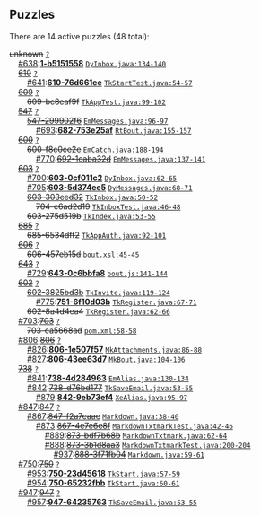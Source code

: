 ## Puzzles

There are 14 active puzzles (48 total):


<del>unknown</del> [`?`](../master/?)<br/>
&nbsp;&nbsp;&nbsp;&nbsp;[#638](https://github.com/yegor256/netbout/issues/638):[**1-b5151558**](https://github.com/yegor256/netbout/issues/638) [`DyInbox.java:134-140`](../master/netbout-web/src/main/java/com/netbout/dynamo/DyInbox.java#L134-L140)<br/>
&nbsp;&nbsp;&nbsp;&nbsp;[<del>610</del>](https://github.com/yegor256/netbout/issues/610) [`?`](../master/?)<br/>
&nbsp;&nbsp;&nbsp;&nbsp;&nbsp;&nbsp;&nbsp;&nbsp;[#641](https://github.com/yegor256/netbout/issues/641):[**610-76d661ee**](https://github.com/yegor256/netbout/issues/641) [`TkStartTest.java:54-57`](../master/netbout-web/src/test/java/com/netbout/rest/bout/TkStartTest.java#L54-L57)<br/>
&nbsp;&nbsp;&nbsp;&nbsp;[<del>609</del>](https://github.com/yegor256/netbout/issues/609) [`?`](../master/?)<br/>
&nbsp;&nbsp;&nbsp;&nbsp;&nbsp;&nbsp;&nbsp;&nbsp;<del>609-bc8eaf9f</del> [`TkAppTest.java:99-102`](../master/netbout-web/src/test/java/com/netbout/rest/TkAppTest.java#L99-L102)<br/>
&nbsp;&nbsp;&nbsp;&nbsp;[<del>547</del>](https://github.com/yegor256/netbout/issues/547) [`?`](../master/?)<br/>
&nbsp;&nbsp;&nbsp;&nbsp;&nbsp;&nbsp;&nbsp;&nbsp;[<del>547-299902f6</del>](https://github.com/yegor256/netbout/issues/682) [`EmMessages.java:96-97`](../master/netbout-web/src/main/java/com/netbout/email/EmMessages.java#L96-L97)<br/>
&nbsp;&nbsp;&nbsp;&nbsp;&nbsp;&nbsp;&nbsp;&nbsp;&nbsp;&nbsp;&nbsp;&nbsp;[#693](https://github.com/yegor256/netbout/issues/693):[**682-753e25af**](https://github.com/yegor256/netbout/issues/693) [`RtBout.java:155-157`](../master/netbout-client/src/main/java/com/netbout/client/RtBout.java#L155-L157)<br/>
&nbsp;&nbsp;&nbsp;&nbsp;[<del>600</del>](https://github.com/yegor256/netbout/issues/600) [`?`](../master/?)<br/>
&nbsp;&nbsp;&nbsp;&nbsp;&nbsp;&nbsp;&nbsp;&nbsp;[<del>600-f8c0ce2e</del>](https://github.com/yegor256/netbout/issues/692) [`EmCatch.java:188-194`](../master/netbout-web/src/main/java/com/netbout/email/EmCatch.java#L188-L194)<br/>
&nbsp;&nbsp;&nbsp;&nbsp;&nbsp;&nbsp;&nbsp;&nbsp;&nbsp;&nbsp;&nbsp;&nbsp;[#770](https://github.com/yegor256/netbout/issues/770):[<del>692-1caba32d</del>](https://github.com/yegor256/netbout/issues/770) [`EmMessages.java:137-141`](../master/netbout-web/src/main/java/com/netbout/email/EmMessages.java#L137-L141)<br/>
&nbsp;&nbsp;&nbsp;&nbsp;[<del>603</del>](https://github.com/yegor256/netbout/issues/603) [`?`](../master/?)<br/>
&nbsp;&nbsp;&nbsp;&nbsp;&nbsp;&nbsp;&nbsp;&nbsp;[#700](https://github.com/yegor256/netbout/issues/700):[**603-0cf011c2**](https://github.com/yegor256/netbout/issues/700) [`DyInbox.java:62-65`](../master/netbout-web/src/main/java/com/netbout/dynamo/DyInbox.java#L62-L65)<br/>
&nbsp;&nbsp;&nbsp;&nbsp;&nbsp;&nbsp;&nbsp;&nbsp;[#705](https://github.com/yegor256/netbout/issues/705):[**603-5d374ee5**](https://github.com/yegor256/netbout/issues/705) [`DyMessages.java:68-71`](../master/netbout-web/src/main/java/com/netbout/dynamo/DyMessages.java#L68-L71)<br/>
&nbsp;&nbsp;&nbsp;&nbsp;&nbsp;&nbsp;&nbsp;&nbsp;[<del>603-303ccd32</del>](https://github.com/yegor256/netbout/issues/704) [`TkInbox.java:50-52`](../master/netbout-web/src/main/java/com/netbout/rest/TkInbox.java#L50-L52)<br/>
&nbsp;&nbsp;&nbsp;&nbsp;&nbsp;&nbsp;&nbsp;&nbsp;&nbsp;&nbsp;&nbsp;&nbsp;<del>704-c6ad2d19</del> [`TkInboxTest.java:46-48`](../master/netbout-web/src/test/java/com/netbout/rest/TkInboxTest.java#L46-L48)<br/>
&nbsp;&nbsp;&nbsp;&nbsp;&nbsp;&nbsp;&nbsp;&nbsp;<del>603-275d519b</del> [`TkIndex.java:53-55`](../master/netbout-web/src/main/java/com/netbout/rest/bout/TkIndex.java#L53-L55)<br/>
&nbsp;&nbsp;&nbsp;&nbsp;[<del>685</del>](https://github.com/yegor256/netbout/issues/685) [`?`](../master/?)<br/>
&nbsp;&nbsp;&nbsp;&nbsp;&nbsp;&nbsp;&nbsp;&nbsp;<del>685-6534dff2</del> [`TkAppAuth.java:92-101`](../master/netbout-web/src/main/java/com/netbout/rest/TkAppAuth.java#L92-L101)<br/>
&nbsp;&nbsp;&nbsp;&nbsp;[<del>606</del>](https://github.com/yegor256/netbout/issues/606) [`?`](../master/?)<br/>
&nbsp;&nbsp;&nbsp;&nbsp;&nbsp;&nbsp;&nbsp;&nbsp;<del>606-457eb15d</del> [`bout.xsl:45-45`](../master/netbout-web/src/main/xsl/bout.xsl#L45-L45)<br/>
&nbsp;&nbsp;&nbsp;&nbsp;[<del>643</del>](https://github.com/yegor256/netbout/issues/643) [`?`](../master/?)<br/>
&nbsp;&nbsp;&nbsp;&nbsp;&nbsp;&nbsp;&nbsp;&nbsp;[#729](https://github.com/yegor256/netbout/issues/729):[**643-0c6bbfa8**](https://github.com/yegor256/netbout/issues/729) [`bout.js:141-144`](../master/netbout-web/src/main/js/bout.js#L141-L144)<br/>
&nbsp;&nbsp;&nbsp;&nbsp;[<del>602</del>](https://github.com/yegor256/netbout/issues/602) [`?`](../master/?)<br/>
&nbsp;&nbsp;&nbsp;&nbsp;&nbsp;&nbsp;&nbsp;&nbsp;[<del>602-3825bd3b</del>](https://github.com/yegor256/netbout/issues/751) [`TkInvite.java:119-124`](../master/netbout-web/src/main/java/com/netbout/rest/bout/TkInvite.java#L119-L124)<br/>
&nbsp;&nbsp;&nbsp;&nbsp;&nbsp;&nbsp;&nbsp;&nbsp;&nbsp;&nbsp;&nbsp;&nbsp;[#775](https://github.com/yegor256/netbout/issues/775):[**751-6f10d03b**](https://github.com/yegor256/netbout/issues/775) [`TkRegister.java:67-71`](../master/netbout-web/src/main/java/com/netbout/rest/login/TkRegister.java#L67-L71)<br/>
&nbsp;&nbsp;&nbsp;&nbsp;&nbsp;&nbsp;&nbsp;&nbsp;<del>602-8a4d4ea4</del> [`TkRegister.java:62-66`](../master/netbout-web/src/main/java/com/netbout/rest/login/TkRegister.java#L62-L66)<br/>
&nbsp;&nbsp;&nbsp;&nbsp;[#703](https://github.com/yegor256/netbout/issues/703):[<del>703</del>](https://github.com/yegor256/netbout/issues/703) [`?`](../master/?)<br/>
&nbsp;&nbsp;&nbsp;&nbsp;&nbsp;&nbsp;&nbsp;&nbsp;<del>703-ca5668ad</del> [`pom.xml:58-58`](../master/netbout-web/pom.xml#L58-L58)<br/>
&nbsp;&nbsp;&nbsp;&nbsp;[#806](https://github.com/yegor256/netbout/issues/806):[<del>806</del>](https://github.com/yegor256/netbout/issues/806) [`?`](../master/?)<br/>
&nbsp;&nbsp;&nbsp;&nbsp;&nbsp;&nbsp;&nbsp;&nbsp;[#826](https://github.com/yegor256/netbout/issues/826):[**806-1e507f57**](https://github.com/yegor256/netbout/issues/826) [`MkAttachments.java:86-88`](../master/netbout-client/src/main/java/com/netbout/mock/MkAttachments.java#L86-L88)<br/>
&nbsp;&nbsp;&nbsp;&nbsp;&nbsp;&nbsp;&nbsp;&nbsp;[#827](https://github.com/yegor256/netbout/issues/827):[**806-43ee63d7**](https://github.com/yegor256/netbout/issues/827) [`MkBout.java:104-106`](../master/netbout-client/src/main/java/com/netbout/mock/MkBout.java#L104-L106)<br/>
&nbsp;&nbsp;&nbsp;&nbsp;[<del>738</del>](https://github.com/yegor256/netbout/issues/738) [`?`](../master/?)<br/>
&nbsp;&nbsp;&nbsp;&nbsp;&nbsp;&nbsp;&nbsp;&nbsp;[#841](https://github.com/yegor256/netbout/issues/841):[**738-4d284963**](https://github.com/yegor256/netbout/issues/841) [`EmAlias.java:130-134`](../master/netbout-web/src/main/java/com/netbout/email/EmAlias.java#L130-L134)<br/>
&nbsp;&nbsp;&nbsp;&nbsp;&nbsp;&nbsp;&nbsp;&nbsp;[#842](https://github.com/yegor256/netbout/issues/842):[<del>738-d76bd177</del>](https://github.com/yegor256/netbout/issues/842) [`TkSaveEmail.java:53-55`](../master/netbout-web/src/main/java/com/netbout/rest/account/TkSaveEmail.java#L53-L55)<br/>
&nbsp;&nbsp;&nbsp;&nbsp;&nbsp;&nbsp;&nbsp;&nbsp;&nbsp;&nbsp;&nbsp;&nbsp;[#879](https://github.com/yegor256/netbout/issues/879):[**842-9eb73ef4**](https://github.com/yegor256/netbout/issues/879) [`XeAlias.java:95-97`](../master/netbout-web/src/main/java/com/netbout/rest/XeAlias.java#L95-L97)<br/>
&nbsp;&nbsp;&nbsp;&nbsp;[#847](https://github.com/yegor256/netbout/issues/847):[<del>847</del>](https://github.com/yegor256/netbout/issues/847) [`?`](../master/?)<br/>
&nbsp;&nbsp;&nbsp;&nbsp;&nbsp;&nbsp;&nbsp;&nbsp;[#867](https://github.com/yegor256/netbout/issues/867):[<del>847-f2a7caae</del>](https://github.com/yegor256/netbout/issues/867) [`Markdown.java:38-40`](../master/netbout-web/src/main/java/com/netbout/rest/Markdown.java#L38-L40)<br/>
&nbsp;&nbsp;&nbsp;&nbsp;&nbsp;&nbsp;&nbsp;&nbsp;&nbsp;&nbsp;&nbsp;&nbsp;[#873](https://github.com/yegor256/netbout/issues/873):[<del>867-4e7e6e8f</del>](https://github.com/yegor256/netbout/issues/873) [`MarkdownTxtmarkTest.java:42-46`](../master/netbout-web/src/test/java/com/netbout/rest/MarkdownTxtmarkTest.java#L42-L46)<br/>
&nbsp;&nbsp;&nbsp;&nbsp;&nbsp;&nbsp;&nbsp;&nbsp;&nbsp;&nbsp;&nbsp;&nbsp;&nbsp;&nbsp;&nbsp;&nbsp;[#889](https://github.com/yegor256/netbout/issues/889):[<del>873-bdf7b68b</del>](https://github.com/yegor256/netbout/issues/889) [`MarkdownTxtmark.java:62-64`](../master/netbout-web/src/main/java/com/netbout/rest/MarkdownTxtmark.java#L62-L64)<br/>
&nbsp;&nbsp;&nbsp;&nbsp;&nbsp;&nbsp;&nbsp;&nbsp;&nbsp;&nbsp;&nbsp;&nbsp;&nbsp;&nbsp;&nbsp;&nbsp;[#888](https://github.com/yegor256/netbout/issues/888):[<del>873-3b1d8aa3</del>](https://github.com/yegor256/netbout/issues/888) [`MarkdownTxtmarkTest.java:200-204`](../master/netbout-web/src/test/java/com/netbout/rest/MarkdownTxtmarkTest.java#L200-L204)<br/>
&nbsp;&nbsp;&nbsp;&nbsp;&nbsp;&nbsp;&nbsp;&nbsp;&nbsp;&nbsp;&nbsp;&nbsp;&nbsp;&nbsp;&nbsp;&nbsp;&nbsp;&nbsp;&nbsp;&nbsp;[#937](https://github.com/yegor256/netbout/issues/937):[<del>888-3f71fb04</del>](https://github.com/yegor256/netbout/issues/937) [`Markdown.java:59-61`](../master/netbout-web/src/main/java/com/netbout/rest/Markdown.java#L59-L61)<br/>
&nbsp;&nbsp;&nbsp;&nbsp;[#750](https://github.com/yegor256/netbout/issues/750):[<del>750</del>](https://github.com/yegor256/netbout/issues/750) [`?`](../master/?)<br/>
&nbsp;&nbsp;&nbsp;&nbsp;&nbsp;&nbsp;&nbsp;&nbsp;[#953](https://github.com/yegor256/netbout/issues/953):[**750-23d45618**](https://github.com/yegor256/netbout/issues/953) [`TkStart.java:57-59`](../master/netbout-web/src/main/java/com/netbout/rest/TkStart.java#L57-L59)<br/>
&nbsp;&nbsp;&nbsp;&nbsp;&nbsp;&nbsp;&nbsp;&nbsp;[#954](https://github.com/yegor256/netbout/issues/954):[**750-65232fbb**](https://github.com/yegor256/netbout/issues/954) [`TkStart.java:60-61`](../master/netbout-web/src/main/java/com/netbout/rest/TkStart.java#L60-L61)<br/>
&nbsp;&nbsp;&nbsp;&nbsp;[#947](https://github.com/yegor256/netbout/issues/947):[<del>947</del>](https://github.com/yegor256/netbout/issues/947) [`?`](../master/?)<br/>
&nbsp;&nbsp;&nbsp;&nbsp;&nbsp;&nbsp;&nbsp;&nbsp;[#957](https://github.com/yegor256/netbout/issues/957):[**947-64235763**](https://github.com/yegor256/netbout/issues/957) [`TkSaveEmail.java:53-55`](../master/netbout-web/src/main/java/com/netbout/rest/account/TkSaveEmail.java#L53-L55)<br/>